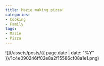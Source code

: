 ```yaml
---
title: Mazie making pizza!
categories:
- Cooking
- Family
tags:
- Mazie
- Pizza
---
```


![](/assets/posts/{{ page.date | date: "%Y" }}/1c4e090246ff02e8a2f15586cf08a1e1.png)
